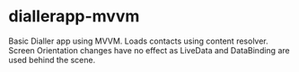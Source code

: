 # diallerapp-mvvm

Basic Dialler app using MVVM. Loads contacts using content resolver. Screen Orientation changes have no effect as LiveData and DataBinding are used behind the scene.
